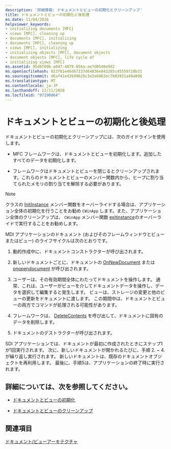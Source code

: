 ```yaml
---
description: '詳細情報: ドキュメントとビューの初期化とクリーンアップ'
title: ドキュメントとビューの初期化と後処理
ms.date: 11/04/2016
helpviewer_keywords:
- initializing documents [MFC]
- views [MFC], cleaning up
- documents [MFC], initializing
- documents [MFC], cleaning up
- views [MFC], initializing
- initializing objects [MFC], document objects
- document objects [MFC], life cycle of
- initializing views [MFC]
ms.assetid: 95d6f09b-a047-4079-856a-ae7d0548e9d2
ms.openlocfilehash: 023f81e46d67237d64836e843205c45558728b31
ms.sourcegitcommit: d6af41e42699628c3e2e6063ec7b03931a49a098
ms.translationtype: MT
ms.contentlocale: ja-JP
ms.lasthandoff: 12/11/2020
ms.locfileid: "97290064"
---
```

# <a name="initializing-and-cleaning-up-documents-and-views"></a>ドキュメントとビューの初期化と後処理

ドキュメントとビューの初期化とクリーンアップには、次のガイドラインを使用します。

- MFC フレームワークは、ドキュメントとビューを初期化します。追加したすべてのデータを初期化します。

- フレームワークはドキュメントとビューを閉じるとクリーンアップされます。これらのドキュメントとビューのメンバー関数内から、ヒープに割り当てられたメモリの割り当てを解除する必要があります。

> [!NOTE]
> クラスの [InitInstance](reference/cwinapp-class.md#initinstance) メンバー関数をオーバーライドする場合は、アプリケーション全体の初期化を行うことをお勧め `CWinApp` します。また、アプリケーション全体のクリーンアップは、 `CWinApp` メンバー関数 [exitinstance](reference/cwinapp-class.md#exitinstance)のオーバーライドで実行することをお勧めします。

MDI アプリケーションのドキュメント (およびそのフレームウィンドウとビューまたはビュー) のライフサイクルは次のとおりです。

1. 動的作成中に、ドキュメントコンストラクターが呼び出されます。

1. 新しいドキュメントごとに、ドキュメントの [OnNewDocument](reference/cdocument-class.md#onnewdocument) または [onopendocument](reference/cdocument-class.md#onopendocument) が呼び出されます。

1. ユーザーは、その有効期間全体にわたってドキュメントを操作します。 通常、これは、ユーザーがビューを介してドキュメントデータを操作し、データを選択して編集すると発生します。 ビューは、ストレージの変更と他のビューの更新をドキュメントに渡します。 この期間中は、ドキュメントとビューの両方でコマンドが処理される可能性があります。

1. フレームワークは、 [DeleteContents](reference/cdocument-class.md#deletecontents) を呼び出して、ドキュメントに固有のデータを削除します。

1. ドキュメントのデストラクターが呼び出されます。

SDI アプリケーションでは、ドキュメントが最初に作成されたときにステップ1が1回実行されます。 次に、新しいドキュメントが開かれるたびに、手順 2. ~ 4. が繰り返し実行されます。 新しいドキュメントは、既存のドキュメントオブジェクトを再利用します。 最後に、手順5は、アプリケーションの終了時に実行されます。

## <a name="what-do-you-want-to-know-more-about"></a>詳細については、次を参照してください。

- [ドキュメントとビューの初期化](initializing-documents-and-views.md)

- [ドキュメントとビューのクリーンアップ](cleaning-up-documents-and-views.md)

## <a name="see-also"></a>関連項目

[ドキュメント/ビューアーキテクチャ](document-view-architecture.md)
